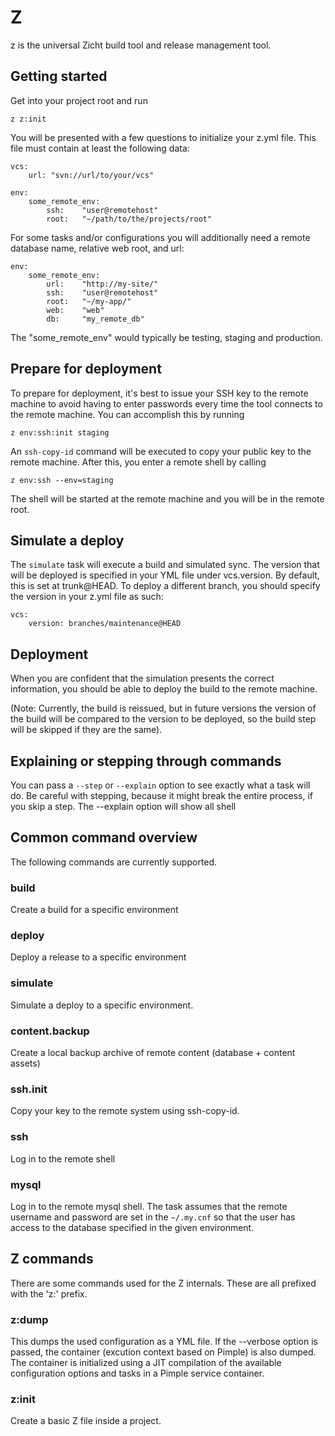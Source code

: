 # Z #
z is the universal Zicht build tool and release management tool.

## Getting started ##
Get into your project root and run

    z z:init

You will be presented with a few questions to initialize your z.yml file. This file must contain at least the following
data:

    vcs:
        url: "svn://url/to/your/vcs"

    env:
        some_remote_env:
            ssh:    "user@remotehost"
            root:   "~/path/to/the/projects/root"

For some tasks and/or configurations you will additionally need a remote database name, relative web root, and url:

    env:
        some_remote_env:
            url:    "http://my-site/"
            ssh:    "user@remotehost"
            root:   "~/my-app/"
            web:    "web"
            db:     "my_remote_db"

The "some_remote_env" would typically be testing, staging and production.

## Prepare for deployment

To prepare for deployment, it's best to issue your SSH key to the remote machine to avoid having to enter passwords
every time the tool connects to the remote machine. You can accomplish this by running

    z env:ssh:init staging

An `ssh-copy-id` command will be executed to copy your public key to the remote machine. After this, you enter a
remote shell by calling

    z env:ssh --env=staging

The shell will be started at the remote machine and you will be in the remote root.

## Simulate a deploy

The `simulate` task will execute a build and simulated sync. The version that will be deployed is specified in your
YML file under vcs.version. By default, this is set at trunk@HEAD. To deploy a different branch, you should specify
the version in your z.yml file as such:

    vcs:
        version: branches/maintenance@HEAD

## Deployment

When you are confident that the simulation presents the correct information, you should be able to deploy the build
to the remote machine.

(Note: Currently, the build is reissued, but in future versions the version of the build will be compared to the
version to be deployed, so the build step will be skipped if they are the same).

## Explaining or stepping through commands
You can pass a `--step` or `--explain` option to see exactly what a task will do. Be careful with stepping, because
it might break the entire process, if you skip a step. The --explain option will show all shell

## Common command overview ##
The following commands are currently supported.

### build ###
Create a build for a specific environment

### deploy ###
Deploy a release to a specific environment

### simulate ###
Simulate a deploy to a specific environment.

### content.backup ###
Create a local backup archive of remote content (database + content assets)

### ssh.init ###
Copy your key to the remote system using ssh-copy-id.

### ssh ###
Log in to the remote shell

### mysql ###
Log in to the remote mysql shell. The task assumes that the remote username and password are set in the `~/.my.cnf`
so that the user has access to the database specified in the given environment.


## Z commands ##

There are some commands used for the Z internals. These are all prefixed with the 'z:' prefix.

### z:dump ###
This dumps the used configuration as a YML file. If the --verbose option is passed, the container (excution context
based on Pimple) is also dumped. The container is initialized using a JIT compilation of the
available configuration options and tasks in a Pimple service container.

### z:init ###
Create a basic Z file inside a project.


